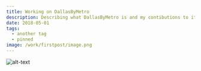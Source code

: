 ```yaml
---
title: Working on DallasByMetro
description: Describing what DallasByMetro is and my contibutions to it.
date: 2018-05-01
tags:
  - another tag
  - pinned
image: /work/firstpost/image.png
---
```


[comment]: # (feature image)
<div class="image-container">
<img src="/work/firstpost/image.png" alt="alt-text">
</div>

[comment]: # (text about what DallasByMetro is and my part in it)
